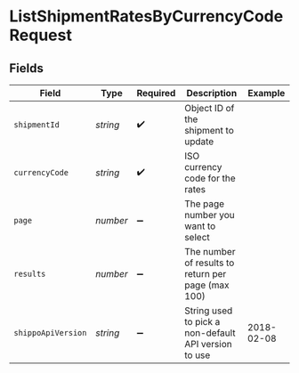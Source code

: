 # ListShipmentRatesByCurrencyCodeRequest


## Fields

| Field                                                | Type                                                 | Required                                             | Description                                          | Example                                              |
| ---------------------------------------------------- | ---------------------------------------------------- | ---------------------------------------------------- | ---------------------------------------------------- | ---------------------------------------------------- |
| `shipmentId`                                         | *string*                                             | :heavy_check_mark:                                   | Object ID of the shipment to update                  |                                                      |
| `currencyCode`                                       | *string*                                             | :heavy_check_mark:                                   | ISO currency code for the rates                      |                                                      |
| `page`                                               | *number*                                             | :heavy_minus_sign:                                   | The page number you want to select                   |                                                      |
| `results`                                            | *number*                                             | :heavy_minus_sign:                                   | The number of results to return per page (max 100)   |                                                      |
| `shippoApiVersion`                                   | *string*                                             | :heavy_minus_sign:                                   | String used to pick a non-default API version to use | 2018-02-08                                           |